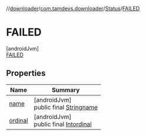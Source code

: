 //[downloader](../../../../index.md)/[com.tamdevs.downloader](../../index.md)/[Status](../index.md)/[FAILED](index.md)

# FAILED

[androidJvm]\
[FAILED](index.md)

## Properties

| Name | Summary |
|---|---|
| [name](../-u-n-k-n-o-w-n/index.md#-372974862%2FProperties%2F1725225430) | [androidJvm]<br>public final [String](https://kotlinlang.org/api/latest/jvm/stdlib/kotlin/-string/index.html)[name](../-u-n-k-n-o-w-n/index.md#-372974862%2FProperties%2F1725225430) |
| [ordinal](../-u-n-k-n-o-w-n/index.md#-739389684%2FProperties%2F1725225430) | [androidJvm]<br>public final [Int](https://kotlinlang.org/api/latest/jvm/stdlib/kotlin/-int/index.html)[ordinal](../-u-n-k-n-o-w-n/index.md#-739389684%2FProperties%2F1725225430) |
